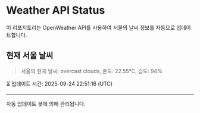 
# Weather API Status

이 리포지토리는 OpenWeather API를 사용하여 서울의 날씨 정보를 자동으로 업데이트합니다.

## 현재 서울 날씨
> 서울의 현재 날씨: overcast clouds, 온도: 22.55°C, 습도: 94%

⏳ 업데이트 시간: 2025-09-24 22:51:16 (UTC)

---
자동 업데이트 봇에 의해 관리됩니다.
